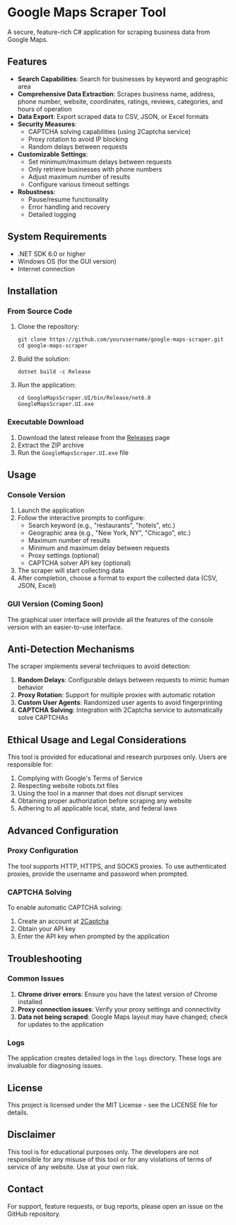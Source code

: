 # Google Maps Scraper Tool

A secure, feature-rich C# application for scraping business data from Google Maps.

## Features

- **Search Capabilities**: Search for businesses by keyword and geographic area
- **Comprehensive Data Extraction**: Scrapes business name, address, phone number, website, coordinates, ratings, reviews, categories, and hours of operation
- **Data Export**: Export scraped data to CSV, JSON, or Excel formats
- **Security Measures**:
  - CAPTCHA solving capabilities (using 2Captcha service)
  - Proxy rotation to avoid IP blocking
  - Random delays between requests
- **Customizable Settings**:
  - Set minimum/maximum delays between requests
  - Only retrieve businesses with phone numbers
  - Adjust maximum number of results
  - Configure various timeout settings
- **Robustness**:
  - Pause/resume functionality
  - Error handling and recovery
  - Detailed logging

## System Requirements

- .NET SDK 6.0 or higher
- Windows OS (for the GUI version)
- Internet connection

## Installation

### From Source Code

1. Clone the repository:
   ```
   git clone https://github.com/yourusername/google-maps-scraper.git
   cd google-maps-scraper
   ```

2. Build the solution:
   ```
   dotnet build -c Release
   ```

3. Run the application:
   ```
   cd GoogleMapsScraper.UI/bin/Release/net6.0
   GoogleMapsScraper.UI.exe
   ```

### Executable Download

1. Download the latest release from the [Releases](https://github.com/yourusername/google-maps-scraper/releases) page
2. Extract the ZIP archive
3. Run the `GoogleMapsScraper.UI.exe` file

## Usage

### Console Version

1. Launch the application
2. Follow the interactive prompts to configure:
   - Search keyword (e.g., "restaurants", "hotels", etc.)
   - Geographic area (e.g., "New York, NY", "Chicago", etc.)
   - Maximum number of results
   - Minimum and maximum delay between requests
   - Proxy settings (optional)
   - CAPTCHA solver API key (optional)
3. The scraper will start collecting data
4. After completion, choose a format to export the collected data (CSV, JSON, Excel)

### GUI Version (Coming Soon)

The graphical user interface will provide all the features of the console version with an easier-to-use interface.

## Anti-Detection Mechanisms

The scraper implements several techniques to avoid detection:

1. **Random Delays**: Configurable delays between requests to mimic human behavior
2. **Proxy Rotation**: Support for multiple proxies with automatic rotation
3. **Custom User Agents**: Randomized user agents to avoid fingerprinting
4. **CAPTCHA Solving**: Integration with 2Captcha service to automatically solve CAPTCHAs

## Ethical Usage and Legal Considerations

This tool is provided for educational and research purposes only. Users are responsible for:

1. Complying with Google's Terms of Service
2. Respecting website robots.txt files
3. Using the tool in a manner that does not disrupt services
4. Obtaining proper authorization before scraping any website
5. Adhering to all applicable local, state, and federal laws

## Advanced Configuration

### Proxy Configuration

The tool supports HTTP, HTTPS, and SOCKS proxies. To use authenticated proxies, provide the username and password when prompted.

### CAPTCHA Solving

To enable automatic CAPTCHA solving:

1. Create an account at [2Captcha](https://2captcha.com/)
2. Obtain your API key
3. Enter the API key when prompted by the application

## Troubleshooting

### Common Issues

1. **Chrome driver errors**: Ensure you have the latest version of Chrome installed
2. **Proxy connection issues**: Verify your proxy settings and connectivity
3. **Data not being scraped**: Google Maps layout may have changed; check for updates to the application

### Logs

The application creates detailed logs in the `logs` directory. These logs are invaluable for diagnosing issues.

## License

This project is licensed under the MIT License - see the LICENSE file for details.

## Disclaimer

This tool is for educational purposes only. The developers are not responsible for any misuse of this tool or for any violations of terms of service of any website. Use at your own risk.

## Contact

For support, feature requests, or bug reports, please open an issue on the GitHub repository. 